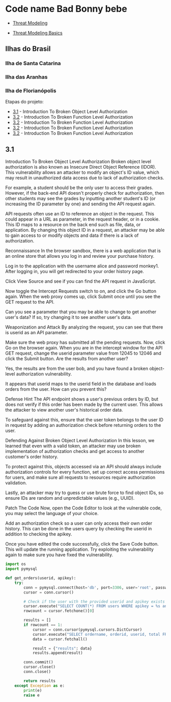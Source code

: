 # Code name Bad Bonny bebe


- [Threat Modeling](module_1/threat_modeling.md)

- [Threat Modeling Basics](module_1/threat_modeling_basics.md)

## Ilhas do Brasil

### Ilha de Santa Catarina

### Ilha das Aranhas

### Ilha de Florianópolis

Etapas do projeto:

- [3.1](#3.1) - Introduction To Broken Object Level Authorization
- [3.2](#3.2) - Introduction To Broken Function Level Authorization
- [3.2](#3.2) - Introduction To Broken Function Level Authorization
- [3.2](#3.2) - Introduction To Broken Function Level Authorization
- [3.2](#3.2) - Introduction To Broken Function Level Authorization


## 3.1

Introduction To Broken Object Level Authorization
Broken object level authorization is also known as Insecure Direct Object Reference (IDOR). This vulnerability allows an attacker to modify an object's ID value, which may result in unauthorized data access due to lack of authorization checks.

For example, a student should be the only user to access their grades. However, if the back-end API doesn't properly check for authorization, then other students may see the grades by inputting another student's ID (or increasing the ID parameter by one) and sending the API request again.

API requests often use an ID to reference an object in the request. This could appear in a URL as parameter, in the request header, or in a cookie. This ID maps to a resource on the back end such as file, data, or application. By changing this object ID in a request, an attacker may be able to gain access to or modify objects and data if there is a lack of authorization.

Reconnaissance
In the browser sandbox, there is a web application that is an online store that allows you log in and review your purchase history.

Log in to the application with the username alice and password monkey1. After logging in, you will get redirected to your order history page.

Click View Source and see if you can find the API request in JavaScript.

Now toggle the Intercept Requests switch to on, and click the Go button again. When the web proxy comes up, click Submit once until you see the GET request to the API.

Can you see a parameter that you may be able to change to get another user's data? If so, try changing it to see another user's data.

Weaponization and Attack
By analyzing the request, you can see that there is userid as an API parameter.

Make sure the web proxy has submitted all the pending requests. Now, click Go on the browser again. When you are in the intercept window for the API GET request, change the userid parameter value from 12045 to 12046 and click the Submit button. Are the results from another user?

Yes, the results are from the user bob, and you have found a broken object-level authorization vulnerability.

It appears that userid maps to the userid field in the database and loads orders from the user. How can you prevent this?

Defense Hint
The API endpoint shows a user's previous orders by ID, but does not verify if this order has been made by the current user. This allows the attacker to view another user's historical order data.

To safeguard against this, ensure that the user token belongs to the user ID in request by adding an authorization check before returning orders to the user.

Defending Against Broken Object Level Authorization
In this lesson, we learned that even with a valid token, an attacker may use broken implementation of authorization checks and get access to another customer's order history.

To protect against this, objects accessed via an API should always include authorization controls for every function, set up correct access permissions for users, and make sure all requests to resources require authorization validation.

Lastly, an attacker may try to guess or use brute force to find object IDs, so ensure IDs are random and unpredictable values (e.g., UUID).

Patch The Code
Now, open the Code Editor to look at the vulnerable code, you may select the language of your choice.

Add an authorization check so a user can only access their own order history. This can be done in the users query by checking the userid in addition to checking the apikey.

Once you have edited the code successfully, click the Save Code button. This will update the running application. Try exploiting the vulnerability again to make sure you have fixed the vulnerability.

```python
import os
import pymysql

def get_orders(userid, apikey):
    try:
        conn = pymysql.connect(host='db', port=3306, user='root', passwd='letmein', db='EcommerceApp')
        cursor = conn.cursor()

        # Check if the user with the provided userid and apikey exists
        cursor.execute("SELECT COUNT(*) FROM users WHERE apikey = %s and userid = %s;", (apikey, userid))
        rowcount = cursor.fetchone()[0]

        results = []
        if rowcount == 1:
            cursor = conn.cursor(pymysql.cursors.DictCursor)
            cursor.execute("SELECT ordername, orderid, userid, total FROM orders WHERE userid = %s;", (userid,))
            data = cursor.fetchall()

            result = {"results": data}
            results.append(result)

        conn.commit()
        cursor.close()
        conn.close()

        return results
    except Exception as e:
        print(e)
        raise e
```